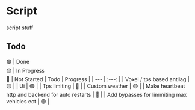 # Script

script stuff

## Todo
🟢 | Done
<br/>🟡 | In Progress
<br/>🔴 | Not Started
| Todo | Progress |
| --- | :---: |
| Voxel / tps based antilag | 🟡 |
| Ui | 🟢 |
| Tps limiting | 🔴 |
| Custom weather | 🟡 |
| Make heartbeat http and backend for auto restarts | 🔴 |
| Add bypasses for limmiting max vehicles ect | 🟢 |
